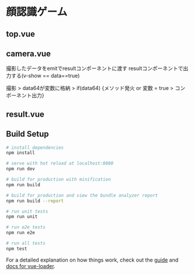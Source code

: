 # 顔認識ゲーム

## top.vue

## camera.vue

撮影したデータをemitでresultコンポーネントに渡す
resultコンポーネントで出力する(v-show == data==true)

撮影 > data64が変数に格納 > if(data64) {メソッド発火 or 変数 = true > コンポーネント出力}

## result.vue

## Build Setup

``` bash
# install dependencies
npm install

# serve with hot reload at localhost:8080
npm run dev

# build for production with minification
npm run build

# build for production and view the bundle analyzer report
npm run build --report

# run unit tests
npm run unit

# run e2e tests
npm run e2e

# run all tests
npm test
```

For a detailed explanation on how things work, check out the [guide](http://vuejs-templates.github.io/webpack/) and [docs for vue-loader](http://vuejs.github.io/vue-loader).
